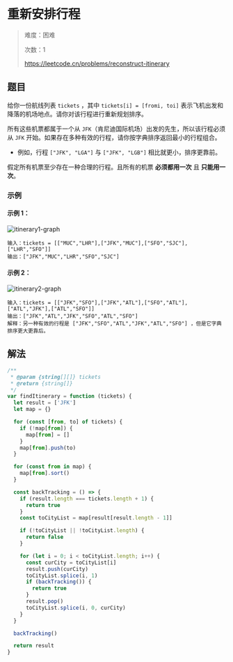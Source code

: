# 重新安排行程

> 难度：困难
>
> 次数：1
>
> https://leetcode.cn/problems/reconstruct-itinerary

## 题目

给你一份航线列表 `tickets` ，其中 `tickets[i] = [fromi, toi]` 表示飞机出发和降落的机场地点。请你对该行程进行重新规划排序。

所有这些机票都属于一个从 `JFK`（肯尼迪国际机场）出发的先生，所以该行程必须从 `JFK` 开始。如果存在多种有效的行程，请你按字典排序返回最小的行程组合。

- 例如，行程 `["JFK", "LGA"]` 与 `["JFK", "LGB"]` 相比就更小，排序更靠前。

假定所有机票至少存在一种合理的行程。且所有的机票 **必须都用一次** 且 **只能用一次**。

### 示例

#### 示例 1：

![itinerary1-graph](https://assets.leetcode.com/uploads/2021/03/14/itinerary1-graph.jpg)

```
输入：tickets = [["MUC","LHR"],["JFK","MUC"],["SFO","SJC"],["LHR","SFO"]]
输出：["JFK","MUC","LHR","SFO","SJC"]
```

#### 示例 2：

![itinerary2-graph](https://assets.leetcode.com/uploads/2021/03/14/itinerary2-graph.jpg)

```
输入：tickets = [["JFK","SFO"],["JFK","ATL"],["SFO","ATL"],["ATL","JFK"],["ATL","SFO"]]
输出：["JFK","ATL","JFK","SFO","ATL","SFO"]
解释：另一种有效的行程是 ["JFK","SFO","ATL","JFK","ATL","SFO"] ，但是它字典排序更大更靠后。
```

## 解法

```javascript
/**
 * @param {string[][]} tickets
 * @return {string[]}
 */
var findItinerary = function (tickets) {
  let result = ['JFK']
  let map = {}

  for (const [from, to] of tickets) {
    if (!map[from]) {
      map[from] = []
    }
    map[from].push(to)
  }

  for (const from in map) {
    map[from].sort()
  }

  const backTracking = () => {
    if (result.length === tickets.length + 1) {
      return true
    }
    const toCityList = map[result[result.length - 1]]

    if (!toCityList || !toCityList.length) {
      return false
    }

    for (let i = 0; i < toCityList.length; i++) {
      const curCity = toCityList[i]
      result.push(curCity)
      toCityList.splice(i, 1)
      if (backTracking()) {
        return true
      }
      result.pop()
      toCityList.splice(i, 0, curCity)
    }
  }

  backTracking()

  return result
}
```
